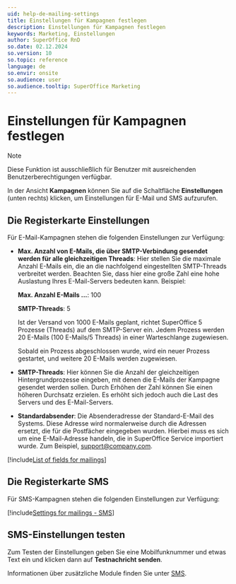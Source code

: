 ```yaml
---
uid: help-de-mailing-settings
title: Einstellungen für Kampagnen festlegen
description: Einstellungen für Kampagnen festlegen
keywords: Marketing, Einstellungen
author: SuperOffice RnD
so.date: 02.12.2024
so.version: 10
so.topic: reference
language: de
so.envir: onsite
so.audience: user
so.audience.tooltip: SuperOffice Marketing
---
```


# Einstellungen für Kampagnen festlegen

> [!NOTE]
> Diese Funktion ist ausschließlich für Benutzer mit ausreichenden Benutzerberechtigungen verfügbar.

In der Ansicht **Kampagnen** können Sie auf die Schaltfläche **Einstellungen** (unten rechts) klicken, um Einstellungen für E-Mail und SMS aufzurufen.

## Die Registerkarte Einstellungen

Für E-Mail-Kampagnen stehen die folgenden Einstellungen zur Verfügung:

* **Max. Anzahl von E-Mails, die über SMTP-Verbindung gesendet werden für alle gleichzeitigen Threads**: Hier stellen Sie die maximale Anzahl E-Mails ein, die an die nachfolgend eingestellten SMTP-Threads verbreitet werden. Beachten Sie, dass hier eine große Zahl eine hohe Auslastung Ihres E-Mail-Servers bedeuten kann. Beispiel:

    **Max. Anzahl E-Mails ...**: 100

    **SMTP-Threads**: 5

    Ist der Versand von 1000 E-Mails geplant, richtet SuperOffice 5 Prozesse (Threads) auf dem SMTP-Server ein. Jedem Prozess werden 20 E-Mails (100 E-Mails/5 Threads) in einer Warteschlange zugewiesen.

    Sobald ein Prozess abgeschlossen wurde, wird ein neuer Prozess gestartet, und weitere 20 E-Mails werden zugewiesen.

* **SMTP-Threads**: Hier können Sie die Anzahl der gleichzeitigen Hintergrundprozesse eingeben, mit denen die E-Mails der Kampagne gesendet werden sollen. Durch Erhöhen der Zahl können Sie einen höheren Durchsatz erzielen. Es erhöht sich jedoch auch die Last des Servers und des E-Mail-Servers.

* **Standardabsender**: Die Absenderadresse der Standard-E-Mail des Systems. Diese Adresse wird normalerweise durch die Adressen ersetzt, die für die Postfächer eingegeben wurden. Hierbei muss es sich um eine E-Mail-Adresse handeln, die in SuperOffice Service importiert wurde. Zum Beispiel, <support@company.com>.

[!include[List of fields for mailings](../../learn/includes/mailing-smtp-fields.md)]

## Die Registerkarte SMS

Für SMS-Kampagnen stehen die folgenden Einstellungen zur Verfügung:

[!include[Settings for mailings - SMS](../../learn/includes/mailing-settings-sms.md)]

## SMS-Einstellungen testen

Zum Testen der Einstellungen geben Sie eine Mobilfunknummer und etwas Text ein und klicken dann auf **Testnachricht senden**.

Informationen über zusätzliche Module finden Sie unter [SMS][1].

<!-- Referenced links -->
[1]: ../../../admin/preferences/learn/global-preferences/sms.md

<!-- Referenced images -->
